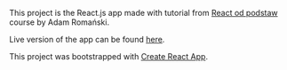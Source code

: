 
This project is the React.js app made with tutorial from [React od podstaw](https://eduweb.pl/programowanie-i-www/reactjs/react-od-podstaw/) course by Adam Romański.

Live version of the app can be found [here](https://tz-fn.github.io/react-course-helloroman/index.html).

This project was bootstrapped with [Create React App](https://github.com/facebook/create-react-app).
